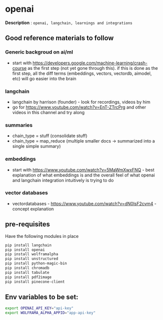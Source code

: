 # openai

**Description** : `openai, langchain, learnings and integrations`

## Good reference materials to follow

### Generic backgroud on ai/ml

* start with <https://developers.google.com/machine-learning/crash-course> as
  the first step (not yet gone through this). if this is done as the first step,
  all the diff terms (embeddings, vectors, vectordb, aimodel, etc) will go easier
  into the brain

### langchain

* langchain by harrison (founder) - look for recordings, videos by him
* go for <https://www.youtube.com/watch?v=EnT-ZTrcPrg> and other videos in this
  channel and try along

### summaries
* chain_type = stuff (consolidate stuff)
* chain_type = map_reduce (multiple smaller docs -> summarized into a single simple summary)

### embeddings

* start with <https://www.youtube.com/watch?v=5MaWmXwxFNQ> - best explanation
  of what embeddings is and the overall feel of what openai and langchain
  integration intuitively is trying to do

### vector databases

* vectordatabases - <https://www.youtube.com/watch?v=dN0lsF2cvm4> - concept explanation

## pre-requisites

Have the following modules in place

```bash
pip install langchain
pip install openai
pip install wolframalpha
pip install unstructured
pip install python-magic-bin
pip install chromadb
pip install tabulate
pip install pdf2image
pip install pinecone-client
```

## Env variables to be set:

```bash
export OPENAI_API_KEY="api-key"
export WOLFRAMA_ALPHA_APPID="app-api-key"
```
